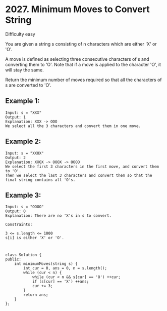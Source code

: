 # 2027. Minimum Moves to Convert String
Difficulty easy

You are given a string s consisting of n characters which are either 'X' or 'O'.

A move is defined as selecting three consecutive characters of s and converting them to 'O'. Note that if a move is applied to the character 'O', it will stay the same.

Return the minimum number of moves required so that all the characters of s are converted to 'O'.


## Example 1:
```
Input: s = "XXX"
Output: 1
Explanation: XXX -> OOO
We select all the 3 characters and convert them in one move.
```


## Example 2:
```
Input: s = "XXOX"
Output: 2
Explanation: XXOX -> OOOX -> OOOO
We select the first 3 characters in the first move, and convert them to 'O'.
Then we select the last 3 characters and convert them so that the final string contains all 'O's.
```


## Example 3:
```
Input: s = "OOOO"
Output: 0
Explanation: There are no 'X's in s to convert.
```


```
Constraints:

3 <= s.length <= 1000
s[i] is either 'X' or 'O'.
```


#
```
class Solution {
public:
    int minimumMoves(string s) {
        int cur = 0, ans = 0, n = s.length();
        while (cur < n) {
            while (cur < n && s[cur] == 'O') ++cur;
            if (s[cur] == 'X') ++ans;
            cur += 3;
        }
        return ans;
    }
};
```
